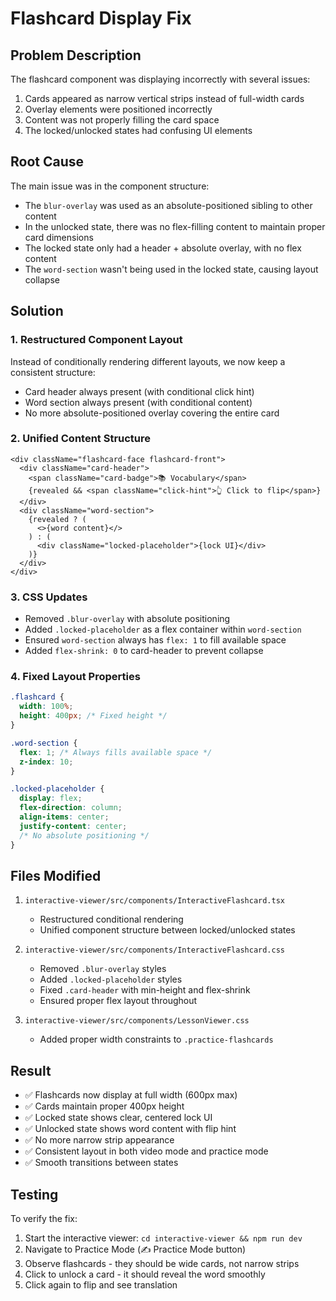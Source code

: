 # Flashcard Display Fix

## Problem Description

The flashcard component was displaying incorrectly with several issues:

1. Cards appeared as narrow vertical strips instead of full-width cards
2. Overlay elements were positioned incorrectly
3. Content was not properly filling the card space
4. The locked/unlocked states had confusing UI elements

## Root Cause

The main issue was in the component structure:

- The `blur-overlay` was used as an absolute-positioned sibling to other content
- In the unlocked state, there was no flex-filling content to maintain proper card dimensions
- The locked state only had a header + absolute overlay, with no flex content
- The `word-section` wasn't being used in the locked state, causing layout collapse

## Solution

### 1. **Restructured Component Layout**

Instead of conditionally rendering different layouts, we now keep a consistent structure:

- Card header always present (with conditional click hint)
- Word section always present (with conditional content)
- No more absolute-positioned overlay covering the entire card

### 2. **Unified Content Structure**

```tsx
<div className="flashcard-face flashcard-front">
  <div className="card-header">
    <span className="card-badge">📚 Vocabulary</span>
    {revealed && <span className="click-hint">👆 Click to flip</span>}
  </div>
  <div className="word-section">
    {revealed ? (
      <>{word content}</>
    ) : (
      <div className="locked-placeholder">{lock UI}</div>
    )}
  </div>
</div>
```

### 3. **CSS Updates**

- Removed `.blur-overlay` with absolute positioning
- Added `.locked-placeholder` as a flex container within `word-section`
- Ensured `word-section` always has `flex: 1` to fill available space
- Added `flex-shrink: 0` to card-header to prevent collapse

### 4. **Fixed Layout Properties**

```css
.flashcard {
  width: 100%;
  height: 400px; /* Fixed height */
}

.word-section {
  flex: 1; /* Always fills available space */
  z-index: 10;
}

.locked-placeholder {
  display: flex;
  flex-direction: column;
  align-items: center;
  justify-content: center;
  /* No absolute positioning */
}
```

## Files Modified

1. `interactive-viewer/src/components/InteractiveFlashcard.tsx`
   - Restructured conditional rendering
   - Unified component structure between locked/unlocked states

2. `interactive-viewer/src/components/InteractiveFlashcard.css`
   - Removed `.blur-overlay` styles
   - Added `.locked-placeholder` styles
   - Fixed `.card-header` with min-height and flex-shrink
   - Ensured proper flex layout throughout

3. `interactive-viewer/src/components/LessonViewer.css`
   - Added proper width constraints to `.practice-flashcards`

## Result

- ✅ Flashcards now display at full width (600px max)
- ✅ Cards maintain proper 400px height
- ✅ Locked state shows clear, centered lock UI
- ✅ Unlocked state shows word content with flip hint
- ✅ No more narrow strip appearance
- ✅ Consistent layout in both video mode and practice mode
- ✅ Smooth transitions between states

## Testing

To verify the fix:

1. Start the interactive viewer: `cd interactive-viewer && npm run dev`
2. Navigate to Practice Mode (✍️ Practice Mode button)
3. Observe flashcards - they should be wide cards, not narrow strips
4. Click to unlock a card - it should reveal the word smoothly
5. Click again to flip and see translation
